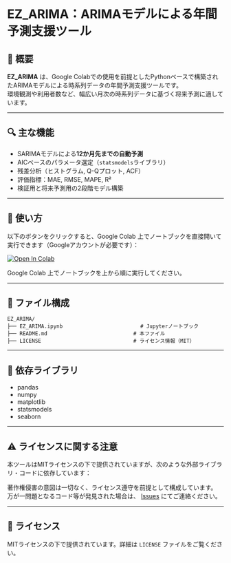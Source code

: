 # EZ_ARIMA：ARIMAモデルによる年間予測支援ツール

## 📌 概要

**EZ_ARIMA** は、Google Colabでの使用を前提としたPythonベースで構築されたARIMAモデルによる時系列データの年間予測支援ツールです。  
環境観測や利用者数など、幅広い月次の時系列データに基づく将来予測に適しています。

---

## 🔍 主な機能

- SARIMAモデルによる**12か月先までの自動予測**
- AICベースのパラメータ選定（`statsmodels`ライブラリ）
- 残差分析（ヒストグラム, Q-Qプロット, ACF）
- 評価指標：MAE, RMSE, MAPE, R²
- 検証用と将来予測用の2段階モデル構築

---

## 🚀 使い方

以下のボタンをクリックすると、Google Colab 上でノートブックを直接開いて実行できます（Googleアカウントが必要です）：

[![Open In Colab](https://colab.research.google.com/assets/colab-badge.svg)](https://colab.research.google.com/github/kazuki-kimura-prime/EZ_ARIMA/blob/main/EZ_ARIMA.ipynb)

Google Colab 上でノートブックを上から順に実行してください。

---

## 📁 ファイル構成

```
EZ_ARIMA/
├── EZ_ARIMA.ipynb  　　　　　　　　　　　　　　# Jupyterノートブック
├── README.md                            # 本ファイル
├── LICENSE                              # ライセンス情報（MIT）
```

---

## 🔧 依存ライブラリ

- pandas
- numpy
- matplotlib
- statsmodels
- seaborn


---

## ⚠️ ライセンスに関する注意

本ツールはMITライセンスの下で提供されていますが、次のような外部ライブラリ・コードに依存しています：

著作権侵害の意図は一切なく、ライセンス遵守を前提として構成しています。  
万が一問題となるコード等が発見された場合は、 [Issues](https://github.com/kazuki-kimura-prime/EZ_ARIMA/issues) にてご連絡ください。

---

## 📜 ライセンス

MITライセンスの下で提供されています。詳細は `LICENSE` ファイルをご覧ください。
